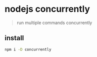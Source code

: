 # nodejs concurrently

> run multiple commands concurrently

## install

```sh
npm i -D concurrently
```
